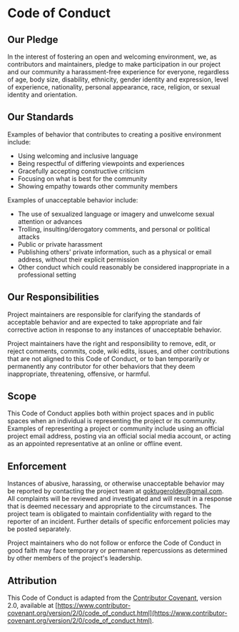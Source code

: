 # Code of Conduct

## Our Pledge

In the interest of fostering an open and welcoming environment, we, as contributors and maintainers, pledge to make participation in our project and our community a harassment-free experience for everyone, regardless of age, body size, disability, ethnicity, gender identity and expression, level of experience, nationality, personal appearance, race, religion, or sexual identity and orientation.

## Our Standards

Examples of behavior that contributes to creating a positive environment include:

- Using welcoming and inclusive language
- Being respectful of differing viewpoints and experiences
- Gracefully accepting constructive criticism
- Focusing on what is best for the community
- Showing empathy towards other community members

Examples of unacceptable behavior include:

- The use of sexualized language or imagery and unwelcome sexual attention or advances
- Trolling, insulting/derogatory comments, and personal or political attacks
- Public or private harassment
- Publishing others' private information, such as a physical or email address, without their explicit permission
- Other conduct which could reasonably be considered inappropriate in a professional setting

## Our Responsibilities

Project maintainers are responsible for clarifying the standards of acceptable behavior and are expected to take appropriate and fair corrective action in response to any instances of unacceptable behavior.

Project maintainers have the right and responsibility to remove, edit, or reject comments, commits, code, wiki edits, issues, and other contributions that are not aligned to this Code of Conduct, or to ban temporarily or permanently any contributor for other behaviors that they deem inappropriate, threatening, offensive, or harmful.

## Scope

This Code of Conduct applies both within project spaces and in public spaces when an individual is representing the project or its community. Examples of representing a project or community include using an official project email address, posting via an official social media account, or acting as an appointed representative at an online or offline event.

## Enforcement

Instances of abusive, harassing, or otherwise unacceptable behavior may be reported by contacting the project team at [goktugeroldev@gmail.com](mailto:goktugeroldev@gmail.com). All complaints will be reviewed and investigated and will result in a response that is deemed necessary and appropriate to the circumstances. The project team is obligated to maintain confidentiality with regard to the reporter of an incident. Further details of specific enforcement policies may be posted separately.

Project maintainers who do not follow or enforce the Code of Conduct in good faith may face temporary or permanent repercussions as determined by other members of the project's leadership.

## Attribution

This Code of Conduct is adapted from the [Contributor Covenant](https://www.contributor-covenant.org), version 2.0, available at [https://www.contributor-covenant.org/version/2/0/code_of_conduct.html](https://www.contributor-covenant.org/version/2/0/code_of_conduct.html).
